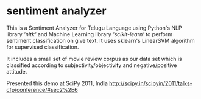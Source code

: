 sentiment analyzer
==================

This is a Sentiment Analyzer for Telugu Language using Python's NLP library *'nltk'* and Machine Learning library *'scikit-learn'* to perform sentiment classification on give text. It uses sklearn's LinearSVM algorithm for supervised classification.

It includes a small set of movie review corpus as our data set which is classified according to subjectivity/objectivity and negative/positive attitude.

Presented this demo at SciPy 2011, India http://scipy.in/scipyin/2011/talks-cfp/conference/#sec2%2E6
